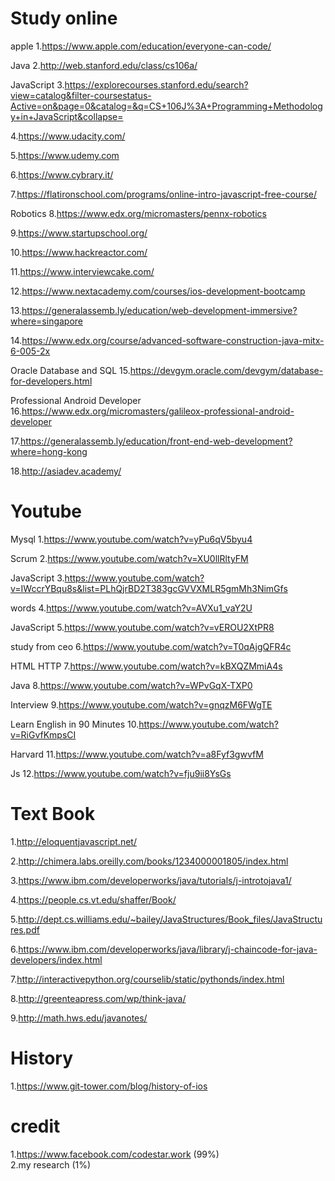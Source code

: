 # Study online

apple
1.https://www.apple.com/education/everyone-can-code/

Java
2.http://web.stanford.edu/class/cs106a/

JavaScript
3.https://explorecourses.stanford.edu/search?view=catalog&filter-coursestatus-Active=on&page=0&catalog=&q=CS+106J%3A+Programming+Methodology+in+JavaScript&collapse=

4.https://www.udacity.com/

5.https://www.udemy.com

6.https://www.cybrary.it/

7.https://flatironschool.com/programs/online-intro-javascript-free-course/

Robotics
8.https://www.edx.org/micromasters/pennx-robotics

9.https://www.startupschool.org/

10.https://www.hackreactor.com/

11.https://www.interviewcake.com/

12.https://www.nextacademy.com/courses/ios-development-bootcamp

13.https://generalassemb.ly/education/web-development-immersive?where=singapore

14.https://www.edx.org/course/advanced-software-construction-java-mitx-6-005-2x

Oracle Database and SQL
15.https://devgym.oracle.com/devgym/database-for-developers.html

Professional Android Developer
16.https://www.edx.org/micromasters/galileox-professional-android-developer

17.https://generalassemb.ly/education/front-end-web-development?where=hong-kong

18.http://asiadev.academy/

# Youtube

Mysql
1.https://www.youtube.com/watch?v=yPu6qV5byu4

Scrum
2.https://www.youtube.com/watch?v=XU0llRltyFM

JavaScript 
3.https://www.youtube.com/watch?v=IWccrYBqu8s&list=PLhQjrBD2T383gcGVVXMLR5gmMh3NimGfs

words
4.https://www.youtube.com/watch?v=AVXu1_vaY2U

JavaScript
5.https://www.youtube.com/watch?v=vEROU2XtPR8

study from ceo
6.https://www.youtube.com/watch?v=T0qAjgQFR4c

HTML HTTP
7.https://www.youtube.com/watch?v=kBXQZMmiA4s

Java
8.https://www.youtube.com/watch?v=WPvGqX-TXP0

Interview
9.https://www.youtube.com/watch?v=gnqzM6FWgTE

Learn English in 90 Minutes
10.https://www.youtube.com/watch?v=RiGvfKmpsCI

Harvard 
11.https://www.youtube.com/watch?v=a8Fyf3gwvfM

Js
12.https://www.youtube.com/watch?v=fju9ii8YsGs

# Text Book

1.http://eloquentjavascript.net/

2.http://chimera.labs.oreilly.com/books/1234000001805/index.html

3.https://www.ibm.com/developerworks/java/tutorials/j-introtojava1/

4.https://people.cs.vt.edu/shaffer/Book/

5.http://dept.cs.williams.edu/~bailey/JavaStructures/Book_files/JavaStructures.pdf

6.https://www.ibm.com/developerworks/java/library/j-chaincode-for-java-developers/index.html

7.http://interactivepython.org/courselib/static/pythonds/index.html

8.http://greenteapress.com/wp/think-java/

9.http://math.hws.edu/javanotes/


# History

1.https://www.git-tower.com/blog/history-of-ios

# credit
1.https://www.facebook.com/codestar.work (99%)  
2.my research (1%)
